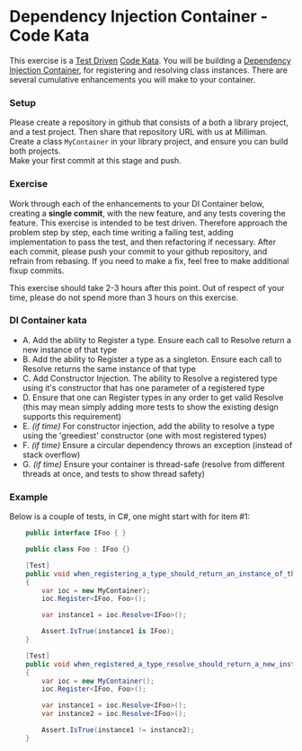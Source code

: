 # Dependency Injection Container - Code Kata

This exercise is a [Test Driven](https://en.wikipedia.org/wiki/Test-driven_development) [Code Kata](http://codekata.com/).  You will be building a [Dependency Injection Container](https://martinfowler.com/articles/injection.html), for registering and resolving class instances.
There are several cumulative enhancements you will make to your container.

### Setup
Please create a repository in github that consists of a both a library project, and a test project.  Then share that repository URL with us at Milliman.
Create a class `MyContainer` in your library project, and ensure you can build both projects.  
Make your first commit at this stage and push.

### Exercise
Work through each of the enhancements to your DI Container below, creating a **single commit**, with the new feature, and any tests covering the feature.
This exercise is intended to be test driven.  Therefore approach the problem step by step, each time writing a failing test, adding implementation to pass the test, and then refactoring if necessary.
After each commit, please push your commit to your github repository, and refrain from rebasing.  If you need to make a fix, feel free to make additional fixup commits.

This exercise should take 2-3 hours after this point.  Out of respect of your time, please do not spend more than 3 hours on this exercise.

### DI Container kata
-	A. Add the ability to Register a type. Ensure each call to Resolve return a new instance of that type
-	B. Add the ability to Register a type as a singleton.  Ensure each call to Resolve returns the same instance of that type
-	C. Add Constructor Injection.  The ability to Resolve a registered type using it's constructor that has one parameter of a registered type
-	D. Ensure that one can Register types in any order to get valid Resolve (this may mean simply adding more tests to show the existing design supports this requirement)
-	E. *(if time)* For constructor injection, add the ability to resolve a type using the 'greediest' constructor (one with most registered types)
-	F. *(if time)* Ensure a circular dependency throws an exception (instead of stack overflow)
- 	G. *(if time)* Ensure your container is thread-safe (resolve from different threads at once, and tests to show thread safety)
  
### Example
Below is a couple of tests, in C#, one might start with for item #1: 
``` csharp
    public interface IFoo { } 

    public class Foo : IFoo {} 

    [Test] 
    public void when_registering_a_type_should_return_an_instance_of_that_type() 
    { 
        var ioc = new MyContainer);
        ioc.Register<IFoo, Foo>(); 

        var instance1 = ioc.Resolve<IFoo>();

        Assert.IsTrue(instance1 is IFoo); 
    } 

    [Test] 
    public void when_registered_a_type_resolve_should_return_a_new_instance_of_that_type()
    { 
        var ioc = new MyContainer();
        ioc.Register<IFoo, Foo>(); 

        var instance1 = ioc.Resolve<IFoo>(); 
        var instance2 = ioc.Resolve<IFoo>();   

        Assert.IsTrue(instance1 != instance2); 
    } 
```


